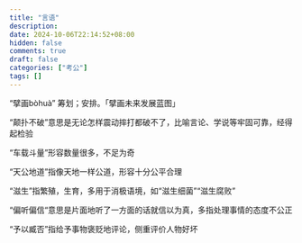 ```yaml
---
title: "言语"
description: 
date: 2024-10-06T22:14:52+08:00
hidden: false
comments: true
draft: false
categories: ["考公"]
tags: []
---
```


“擘画bòhuà” 筹划；安排。「擘画未来发展蓝图」

“颠扑不破”意思是无论怎样震动摔打都破不了，比喻言论、学说等牢固可靠，经得起检验

“车载斗量”形容数量很多，不足为奇

“天公地道”指像天地一样公道，形容十分公平合理

“滋生”指繁殖，生育，多用于消极语境，如“滋生细菌”“滋生腐败”

“偏听偏信“意思是片面地听了一方面的话就信以为真，多指处理事情的态度不公正

“予以臧否”指给予事物褒贬地评论，侧重评价人物好坏
